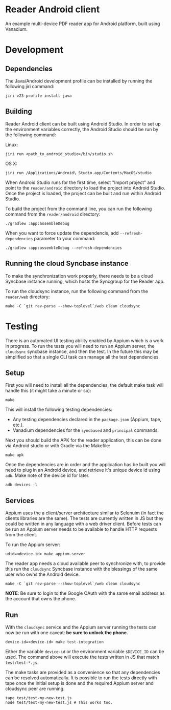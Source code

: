 # Reader Android client

An example multi-device PDF reader app for Android platform, built using Vanadium.


# Development

## Dependencies

The Java/Android development profile can be installed by running the following jiri command:

    jiri v23-profile install java

## Building

Reader Android client can be built using Android Studio.
In order to set up the environment variables correctly,
the Android Studio should be run by the following command:

Linux:

    jiri run <path_to_android_studio>/bin/studio.sh

OS X:

    jiri run /Applications/Android\ Studio.app/Contents/MacOS/studio

When Android Studio runs for the first time,
select "Import project" and point to the `reader/android` directory to load the project into Android Studio.
Once the project is loaded, the project can be built and run within Android Studio.

To build the project from the command line, you can run the following command from the `reader/android` directory:

    ./gradlew :app:assembleDebug

When you want to force update the dependencis, add `--refresh-dependencies` parameter to your command:

    ./gradlew :app:assembleDebug --refresh-dependencies

## Running the cloud Syncbase instance

To make the synchronization work properly,
there needs to be a cloud Syncbase instance running, which hosts the Syncgroup for the Reader app.

To run the cloudsync instance, run the following command from the `reader/web` directory:

    make -C `git rev-parse --show-toplevel`/web clean cloudsync

# Testing

There is an automated UI testing ability enabled by Appium which is a work in progress. To run the tests you will need to run an Appium server, the `cloudsync` syncbase instance, and then the test. In the future this may be simplified so that a single CLI task can manage all the test dependencies.

## Setup

First you will need to install all the dependencies, the default make task will handle this (it might take a minute or so):

    make

This will install the following testing dependencies:

* Any testing dependencies declared in the `package.json` (Appium, tape, etc.).
* Vanadium dependencies for the `syncbased` and `principal` commands.

Next you should build the APK for the reader application, this can be done via Android studio or with Gradle via the Makefile:

    make apk

Once the dependencies are in order and the application has be built you will need to plug in an Android device, and retrieve it's unique device id using `adb`. Make note of the device id for later.

    adb devices -l

## Services

Appium uses the a client/server architecture similar to Selenuim (in fact the clients libraries are the same). The tests are currently written in JS but they could be written in any language with a web driver client. Before tests can be run an Appium server needs to be available to handle HTTP requests from the client.

To run the Appium server:

    udid=<device-id> make appium-server

The reader app needs a cloud available peer to synchronize with, to provide this run the `cloudsync` Syncbase instance with the blessings of the same user who owns the Android device.

    make -C `git rev-parse --show-toplevel`/web clean cloudsync

**NOTE**: Be sure to login to the Google OAuth with the same email address as the account that owns the phone.

## Run

With the `cloudsync` service and the Appium server running the tests can now be run with one caveat: **be sure to unlock the phone**.

    device-id=<device-id> make test-integration

Either the variable `device-id` or the environment variable `$DEVICE_ID` can be used. The command above will execute the tests written in JS that match `test/test-*.js`.

The make tasks are provided as a convenience so that any dependencies can be resolved automatically. It is possible to run the tests directly with tape once the initial setup is done and the required Appium server and cloudsync peer are running.

    tape test/test-my-new-test.js
    node test/test-my-new-test.js # This works too.

[Appium]: http://appium.io/
